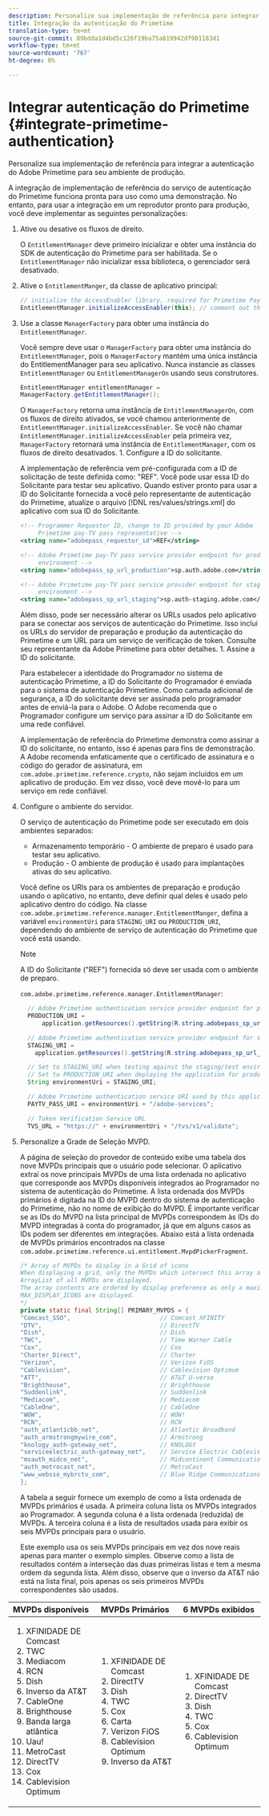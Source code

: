 ```yaml
---
description: Personalize sua implementação de referência para integrar a autenticação do Adobe Primetime para seu ambiente de produção.
title: Integração da autenticação do Primetime
translation-type: tm+mt
source-git-commit: 89bdda1d4bd5c126f19ba75a819942df901183d1
workflow-type: tm+mt
source-wordcount: '767'
ht-degree: 0%

---
```



# Integrar autenticação do Primetime {#integrate-primetime-authentication}

Personalize sua implementação de referência para integrar a autenticação do Adobe Primetime para seu ambiente de produção.

A integração de implementação de referência do serviço de autenticação do Primetime funciona pronta para uso como uma demonstração. No entanto, para usar a integração em um reprodutor pronto para produção, você deve implementar as seguintes personalizações:

1. Ative ou desative os fluxos de direito.

   O `EntitlementManager` deve primeiro inicializar e obter uma instância do SDK de autenticação do Primetime para ser habilitada. Se o `EntitlementManager` não inicializar essa biblioteca, o gerenciador será desativado.
1. Ative o `EntitlementManger`, da classe de aplicativo principal:

   ```java
   // initialize the AccessEnabler library, required for Primetime PayTV Pass entitlement workflows 
   EntitlementManager.initializeAccessEnabler(this); // comment out this line to disable entitlement workflows
   ```

1. Use a classe `ManagerFactory` para obter uma instância do `EntitlementManager`.

   Você sempre deve usar o `ManagerFactory` para obter uma instância do `EntitlementManager`, pois o `ManagerFactory` mantém uma única instância do EntitlementManager para seu aplicativo. Nunca instancie as classes `EntitlementManager` ou `EntitlementManagerOn` usando seus construtores.

   ```java
   EntitlementManager entitlementManager =  
   ManagerFactory.getEntitlementManager();
   ```

   O `ManagerFactory` retorna uma instância de `EntitlementManagerOn`, com os fluxos de direito ativados, se você chamou anteriormente de `EntitlementManager.initializeAccessEnabler`. Se você não chamar `EntitlementManager.initializeAccessEnabler` pela primeira vez, `ManagerFactory` retornará uma instância de `EntitlementManager`, com os fluxos de direito desativados. 1. Configure a ID do solicitante.

   A implementação de referência vem pré-configurada com a ID de solicitação de teste definida como: &quot;REF&quot;. Você pode usar essa ID do Solicitante para testar seu aplicativo. Quando estiver pronto para usar a ID do Solicitante fornecida a você pelo representante de autenticação do Primetime, atualize o arquivo [!DNL res/values/strings.xml] do aplicativo com sua ID do Solicitante.

   ```xml
   <!-- Programmer Requestor ID, change to ID provided by your Adobe  
        Primetime pay-TV pass representative --> 
   <string name="adobepass_requestor_id">REF</string> 
   
   <!-- Adobe Primetime pay-TV pass service provider endpoint for production 
        environment --> 
   <string name="adobepass_sp_url_production">sp.auth.adobe.com</string> 
   
   <!-- Adobe Primetime pay-TV pass service provider endpoint for staging  
        environment --> 
   <string name="adobepass_sp_url_staging">sp.auth-staging.adobe.com</string>
   ```

   Além disso, pode ser necessário alterar os URLs usados pelo aplicativo para se conectar aos serviços de autenticação do Primetime. Isso inclui os URLs do servidor de preparação e produção da autenticação do Primetime e um URL para um serviço de verificação de token. Consulte seu representante da Adobe Primetime para obter detalhes. 1. Assine a ID do solicitante.

   Para estabelecer a identidade do Programador no sistema de autenticação Primetime, a ID do Solicitante do Programador é enviada para o sistema de autenticação Primetime. Como camada adicional de segurança, a ID do solicitante deve ser assinada pelo programador antes de enviá-la para o Adobe. O Adobe recomenda que o Programador configure um serviço para assinar a ID do Solicitante em uma rede confiável.

   A implementação de referência do Primetime demonstra como assinar a ID do solicitante, no entanto, isso é apenas para fins de demonstração. A Adobe recomenda enfaticamente que o certificado de assinatura e o código do gerador de assinatura, em `com.adobe.primetime.reference.crypto`, não sejam incluídos em um aplicativo de produção. Em vez disso, você deve movê-lo para um serviço em rede confiável.

1. Configure o ambiente do servidor.

   O serviço de autenticação do Primetime pode ser executado em dois ambientes separados:

   * Armazenamento temporário - O ambiente de preparo é usado para testar seu aplicativo.
   * Produção - O ambiente de produção é usado para implantações ativas do seu aplicativo.

   Você define os URIs para os ambientes de preparação e produção usando o aplicativo, no entanto, deve definir qual deles é usado pelo aplicativo dentro do código. Na classe `com.adobe.primetime.reference.manager.EntitlementManger`, defina a variável `environmentUri` para `STAGING_URI` ou `PRODUCTION_URI`, dependendo do ambiente de serviço de autenticação do Primetime que você está usando.

   >[!NOTE]
   >
   >A ID do Solicitante (&quot;REF&quot;) fornecida só deve ser usada com o ambiente de preparo.

   `com.adobe.primetime.reference.manager.EntitlementManager`:

   ```java
     // Adobe Primetime authentication service provider endpoint for production environment 
     PRODUCTION_URI = 
         application.getResources().getString(R.string.adobepass_sp_url_production); 
   
     // Adobe Primetime authentication service provider endpoint for staging environment 
     STAGING_URI = 
       application.getResources().getString(R.string.adobepass_sp_url_staging); 
   
     // Set to STAGING_URI when testing against the staging/test environment 
     // Set to PRODUCTION_URI when deploying the application for production use 
     String environmentUri = STAGING_URI; 
   
     // Adobe Primetime authentication service URI used by this application 
     PAYTV_PASS_URI = environmentUri + "/adobe-services"; 
   
     // Token Verification Service URL 
     TVS_URL = "https://" + environmentUri + "/tvs/v1/validate";
   ```

1. Personalize a Grade de Seleção MVPD.

   A página de seleção do provedor de conteúdo exibe uma tabela dos nove MVPDs principais que o usuário pode selecionar. O aplicativo extrai os nove principais MVPDs de uma lista ordenada no aplicativo que corresponde aos MVPDs disponíveis integrados ao Programador no sistema de autenticação do Primetime. A lista ordenada dos MVPDs primários é digitada na ID do MVPD dentro do sistema de autenticação do Primetime, não no nome de exibição do MVPD. É importante verificar se as IDs do MVPD na lista principal de MVPDs correspondem às IDs do MVPD integradas à conta do programador, já que em alguns casos as IDs podem ser diferentes em integrações. Abaixo está a lista ordenada de MVPDs primários encontrados na classe `com.adobe.primetime.reference.ui.entitlement.MvpdPickerFragment`.

   ```java
   /* Array of MVPDs to display in a Grid of icons 
   When displaying a grid, only the MVPDs which intersect this array and the 
   ArrayList of all MVPDs are displayed. 
   The array contents are ordered by display preference as only a maximum of 
   MAX_DISPLAY_ICONS are displayed. 
   */ 
   private static final String[] PRIMARY_MVPDS = { 
   "Comcast_SSO",                         // Comcast XFINITY 
   "DTV",                                 // DirectTV 
   "Dish",                                // Dish 
   "TWC",                                 // Time Warner Cable 
   "Cox",                                 // Cox 
   "Charter_Direct",                      // Charter 
   "Verizon",                             // Verizon FiOS 
   "Cablevision",                         // Cablevision Optimum 
   "ATT",                                 // AT&T U-verse 
   "Brighthouse",                         // Brighthouse 
   "Suddenlink",                          // Suddenlink 
   "Mediacom",                            // Mediacom 
   "CableOne",                            // CableOne 
   "WOW",                                 // WOW! 
   "RCN",                                 // RCN 
   "auth_atlanticbb_net",                 // Atlantic Broadband 
   "auth_armstrongmywire_com",            // Armstrong 
   "knology_auth-gateway_net",            // KNOLOGY 
   "serviceelectric_auth-gateway_net",    // Service Electric Cablevision 
   "msauth_midco_net",                    // Midcontinent Communications 
   "auth_metrocast_net",                  // MetroCast 
   "www_websso_mybrctv_com",              // Blue Ridge Communications 
   };
   ```

   A tabela a seguir fornece um exemplo de como a lista ordenada de MVPDs primários é usada. A primeira coluna lista os MVPDs integrados ao Programador. A segunda coluna é a lista ordenada (reduzida) de MVPDs. A terceira coluna é a lista de resultados usada para exibir os seis MVPDs principais para o usuário.

   Este exemplo usa os seis MVPDs principais em vez dos nove reais apenas para manter o exemplo simples. Observe como a lista de resultados contém a interseção das duas primeiras listas e tem a mesma ordem da segunda lista. Além disso, observe que o inverso da AT&amp;T não está na lista final, pois apenas os seis primeiros MVPDs correspondentes são usados.

| MVPDs disponíveis | MVPDs Primários | 6 MVPDs exibidos |
|--- |--- |--- |
| <ol><li>XFINIDADE DE Comcast</li><li>TWC</li><li>Mediacom</li><li>RCN</li><li>Dish</li><li>Inverso da AT&amp;T</li><li>CableOne</li><li>Brighthouse</li><li>Banda larga atlântica</li><li>Uau!</li><li>MetroCast</li><li>DirectTV </li><li>Cox</li><li>Cablevision Optimum</li></ol> | <ol><li>XFINIDADE DE Comcast</li><li>DirectTV</li><li>Dish</li><li> TWC</li><li>Cox</li><li>Carta</li><li>Verizon FiOS</li><li>Cablevision Optimum</li><li>Inverso da AT&amp;T</li></ol> | <ol><li>XFINIDADE DE Comcast</li><li>DirectTV</li><li>Dish</li><li>TWC</li><li>Cox</li><li>Cablevision Optimum</li></ol> |
